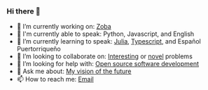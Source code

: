 ### Hi there 👋

- 🔭 I’m currently working on: [Zoba](https://www.zoba.com/)
- :book: I'm currently able to speak: Python, Javascript, and English
- 🌱 I’m currently learning to speak: [Julia](https://julialang.org/), [Typescript](https://www.typescriptlang.org/), and Español Puertorriqueño
- 👯 I’m looking to collaborate on: [Interesting](https://en.wikipedia.org/wiki/List_of_unsolved_problems_in_computer_science) or [novel](https://en.wikipedia.org/wiki/Novel) problems
- 🤔 I’m looking for help with: <a href="mailto:james@dreben.com?subject=[RE: OSS]">Open source software development</a>
- 💬 Ask me about: [My vision of the future](https://en.wikipedia.org/wiki/Star_Trek) 
- 📫 How to reach me: <a href="mailto:james@dreben.com">Email</a>
